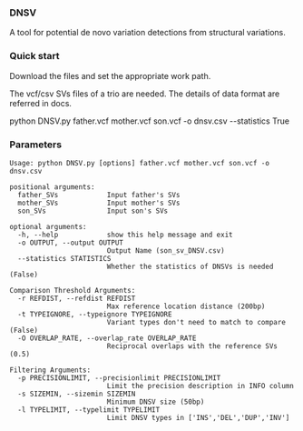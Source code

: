 ### DNSV
A tool for potential de novo variation detections from structural variations.
### Quick start

Download the files and set the appropriate work path.

The vcf/csv SVs files of a trio are needed. The details of data format are referred in docs.

python DNSV.py father.vcf mother.vcf son.vcf -o dnsv.csv --statistics True


### Parameters

```
Usage: python DNSV.py [options] father.vcf mother.vcf son.vcf -o dnsv.csv

positional arguments:
  father_SVs            Input father's SVs
  mother_SVs            Input mother's SVs
  son_SVs               Input son's SVs

optional arguments:
  -h, --help            show this help message and exit
  -o OUTPUT, --output OUTPUT
                        Output Name (son_sv_DNSV.csv)
  --statistics STATISTICS
                        Whether the statistics of DNSVs is needed (False)

Comparison Threshold Arguments:
  -r REFDIST, --refdist REFDIST
                        Max reference location distance (200bp)
  -t TYPEIGNORE, --typeignore TYPEIGNORE
                        Variant types don't need to match to compare (False)
  -O OVERLAP_RATE, --overlap_rate OVERLAP_RATE
                        Reciprocal overlaps with the reference SVs (0.5)

Filtering Arguments:
  -p PRECISIONLIMIT, --precisionlimit PRECISIONLIMIT
                        Limit the precision description in INFO column
  -s SIZEMIN, --sizemin SIZEMIN
                        Minimum DNSV size (50bp)
  -l TYPELIMIT, --typelimit TYPELIMIT
                        Limit DNSV types in ['INS','DEL','DUP','INV']
```
